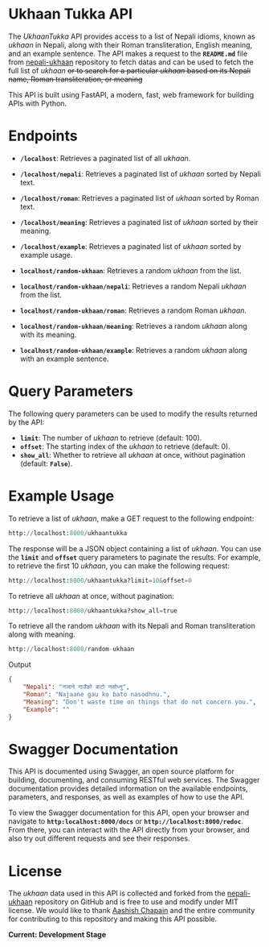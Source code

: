 
# Ukhaan Tukka API

The *UkhaanTukka* API provides access to a list of Nepali idioms, known as *ukhaan* in Nepali, along with their Roman transliteration, English meaning, and an example sentence. The API makes a request to the **`README.md`** file from <a href = 'https://github.com/chapainaashish/nepali-ukhaan'>nepali-ukhaan</a> repository to fetch datas and can be used to fetch the full list of *ukhaan* ~~or to search for a particular *ukhaan* based on its Nepali name, Roman transliteration, or meaning~~

This API is built using FastAPI, a modern, fast, web framework for building APIs with Python. 

# Endpoints

- **`/localhost`**: Retrieves a paginated list of all *ukhaan*.<br>
- **`/localhost/nepali`**: Retrieves a paginated list of *ukhaan* sorted by Nepali text.<br>
- **`/localhost/roman`**: Retrieves a paginated list of *ukhaan* sorted by Roman text.<br>
- **`/localhost/meaning`**: Retrieves a paginated list of *ukhaan* sorted by their meaning.<br>
- **`/localhost/example`**: Retrieves a paginated list of *ukhaan* sorted by example usage.<br>

- **`localhost/random-ukhaan`**: Retrieves a random *ukhaan* from the list.
- **`localhost/random-ukhaan/nepali`**: Retrieves a random Nepali *ukhaan* from the list.
- **`localhost/random-ukhaan/roman`**: Retrieves a random Roman *ukhaan*.
- **`localhost/random-ukhaan/meaning`**: Retrieves a random *ukhaan* along with its meaning.
- **`localhost/random-ukhaan/example`**: Retrieves a random *ukhaan* along with an example sentence.

# Query Parameters

The following query parameters can be used to modify the results returned by the API:

- **`limit`**: The number of *ukhaan* to retrieve (default: 100).<br>
- **`offset`**: The starting index of the *ukhaan* to retrieve (default: 0).<br>
- **`show_all`**: Whether to retrieve all *ukhaan* at once, without pagination (default: **`False`**).<br>

# Example Usage

To retrieve a list of *ukhaan*, make a GET request to the following endpoint:
```python
http://localhost:8000/ukhaantukka
```
The response will be a JSON object containing a list of *ukhaan*. You can use the **`limit`** and **`offset`** query parameters to paginate the results. For example, to retrieve the first 10 *ukhaan*, you can make the following request:
```python
http://localhost:8000/ukhaantukka?limit=10&offset=0
```

To retrieve all *ukhaan* at once, without pagination:
```python
http://localhost:8000/ukhaantukka?show_all=true
```
To retrieve all the random *ukhaan* with its Nepali and Roman transliteration along with meaning.
```python
http://localhost:8000/random-ukhaan
```
Output
```json
{
    "Nepali": "नजाने गाउँको बाटो नसोध्नु",
    "Roman": "Najaane gau ko bato nasodhnu.",
    "Meaning": "Don't waste time on things that do not concern you.",
    "Example": ""
}

```

# Swagger Documentation

This API is documented using Swagger, an open source platform for building, documenting, and consuming RESTful web services. The Swagger documentation provides detailed information on the available endpoints, parameters, and responses, as well as examples of how to use the API.

To view the Swagger documentation for this API, open your browser and navigate to **`http:localhost:8000/docs`** or **`http://localhost:8000/redoc`**. From there, you can interact with the API directly from your browser, and also try out different requests and see their responses.

# License

The *ukhaan* data used in this API is collected and forked from the <a href = "https://github.com/chapainaashish/nepali-ukhaan">nepali-ukhaan</a> repository on GitHub and is free to use and modify under MIT license. We would like to thank <a href = "https://github.com/chapainaashish">Aashish Chapain</a> and the entire community for contributing to this repository and making this API possible.

**Current: Development Stage**
